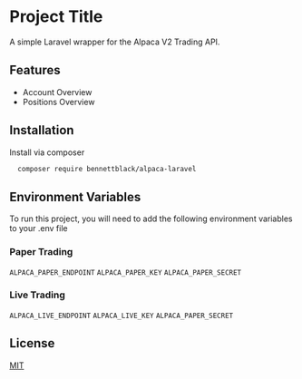 
# Project Title

A simple Laravel wrapper for the Alpaca V2 Trading API.

## Features

- Account Overview
- Positions Overview
    

## Installation 

Install via composer

```bash 
  composer require bennettblack/alpaca-laravel
```


## Environment Variables

To run this project, you will need to add the following environment variables to your .env file

### Paper Trading
`ALPACA_PAPER_ENDPOINT`
`ALPACA_PAPER_KEY`
`ALPACA_PAPER_SECRET`

### Live Trading
`ALPACA_LIVE_ENDPOINT`
`ALPACA_LIVE_KEY`
`ALPACA_PAPER_SECRET`

  
## License

[MIT](https://choosealicense.com/licenses/mit/)

  